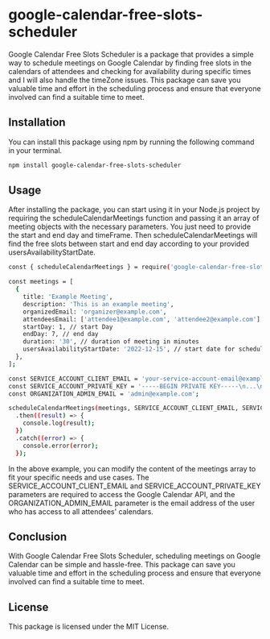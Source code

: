 # google-calendar-free-slots-scheduler

Google Calendar Free Slots Scheduler is a package that provides a simple way to schedule meetings on Google Calendar by finding free slots in the calendars of attendees and checking for availability during specific times and I will also handle the timeZone issues. This package can save you valuable time and effort in the scheduling process and ensure that everyone involved can find a suitable time to meet.

## Installation

You can install this package using npm by running the following command in your terminal.

```bash
npm install google-calendar-free-slots-scheduler
```

## Usage

After installing the package, you can start using it in your Node.js project by requiring the scheduleCalendarMeetings function and passing it an array of meeting objects with the necessary parameters.
You just need to provide the start and end day and timeFrame. Then scheduleCalendarMeetings will find the free slots between start and end day according to your provided usersAvailabilityStartDate.

```bash
const { scheduleCalendarMeetings } = require('google-calendar-free-slots-scheduler');

const meetings = [
  {
    title: 'Example Meeting',
    description: 'This is an example meeting',
    organizedEmail: 'organizer@example.com',
    attendeesEmail: ['attendee1@example.com', 'attendee2@example.com'],
    startDay: 1, // start Day
    endDay: 7, // end day
    duration: '30', // duration of meeting in minutes
    usersAvailabilityStartDate: '2022-12-15', // start date for scheduleCalendarMeetings to find the meeting slots between given start and end day 
  },
];

const SERVICE_ACCOUNT_CLIENT_EMAIL = 'your-service-account-email@example.iam.gserviceaccount.com';
const SERVICE_ACCOUNT_PRIVATE_KEY = '-----BEGIN PRIVATE KEY-----\n...\n-----END PRIVATE KEY-----\n';
const ORGANIZATION_ADMIN_EMAIL = 'admin@example.com';

scheduleCalendarMeetings(meetings, SERVICE_ACCOUNT_CLIENT_EMAIL, SERVICE_ACCOUNT_PRIVATE_KEY, ORGANIZATION_ADMIN_EMAIL)
  .then((result) => {
    console.log(result);
  })
  .catch((error) => {
    console.error(error);
  });
```
In the above example, you can modify the content of the meetings array to fit your specific needs and use cases. The SERVICE_ACCOUNT_CLIENT_EMAIL and SERVICE_ACCOUNT_PRIVATE_KEY parameters are required to access the Google Calendar API, and the ORGANIZATION_ADMIN_EMAIL parameter is the email address of the user who has access to all attendees' calendars.

## Conclusion
With Google Calendar Free Slots Scheduler, scheduling meetings on Google Calendar can be simple and hassle-free. This package can save you valuable time and effort in the scheduling process and ensure that everyone involved can find a suitable time to meet.

## License
This package is licensed under the MIT License.
